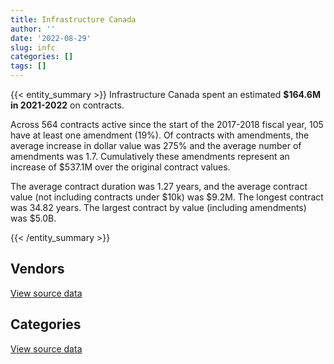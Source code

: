```yaml
---
title: Infrastructure Canada
author: ''
date: '2022-08-29'
slug: infc
categories: []
tags: []
---
```


<script src="/rmarkdown-libs/htmlwidgets/htmlwidgets.js"></script>
<link href="/rmarkdown-libs/datatables-css/datatables-crosstalk.css" rel="stylesheet" />
<script src="/rmarkdown-libs/datatables-binding/datatables.js"></script>
<script src="/rmarkdown-libs/jquery/jquery-3.6.0.min.js"></script>
<link href="/rmarkdown-libs/dt-core-bootstrap/css/dataTables.bootstrap.min.css" rel="stylesheet" />
<link href="/rmarkdown-libs/dt-core-bootstrap/css/dataTables.bootstrap.extra.css" rel="stylesheet" />
<script src="/rmarkdown-libs/dt-core-bootstrap/js/jquery.dataTables.min.js"></script>
<script src="/rmarkdown-libs/dt-core-bootstrap/js/dataTables.bootstrap.min.js"></script>
<link href="/rmarkdown-libs/crosstalk/css/crosstalk.min.css" rel="stylesheet" />
<script src="/rmarkdown-libs/crosstalk/js/crosstalk.min.js"></script>
<script src="/rmarkdown-libs/htmlwidgets/htmlwidgets.js"></script>
<link href="/rmarkdown-libs/datatables-css/datatables-crosstalk.css" rel="stylesheet" />
<script src="/rmarkdown-libs/datatables-binding/datatables.js"></script>
<script src="/rmarkdown-libs/jquery/jquery-3.6.0.min.js"></script>
<link href="/rmarkdown-libs/dt-core-bootstrap/css/dataTables.bootstrap.min.css" rel="stylesheet" />
<link href="/rmarkdown-libs/dt-core-bootstrap/css/dataTables.bootstrap.extra.css" rel="stylesheet" />
<script src="/rmarkdown-libs/dt-core-bootstrap/js/jquery.dataTables.min.js"></script>
<script src="/rmarkdown-libs/dt-core-bootstrap/js/dataTables.bootstrap.min.js"></script>
<link href="/rmarkdown-libs/crosstalk/css/crosstalk.min.css" rel="stylesheet" />
<script src="/rmarkdown-libs/crosstalk/js/crosstalk.min.js"></script>

{{< entity_summary >}}
Infrastructure Canada spent an estimated **\$164.6M in 2021-2022** on contracts.

Across 564 contracts active since the start of the 2017-2018 fiscal year, 105 have at least one amendment (19%). Of contracts with amendments, the average increase in dollar value was 275% and the average number of amendments was 1.7. Cumulatively these amendments represent an increase of \$537.1M over the original contract values.

The average contract duration was 1.27 years, and the average contract value (not including contracts under \$10k) was \$9.2M. The longest contract was 34.82 years. The largest contract by value (including amendments) was \$5.0B.

{{< /entity_summary >}}

## Vendors

<div id="htmlwidget-1" style="width:100%;height:auto;" class="datatables html-widget"></div>
<script type="application/json" data-for="htmlwidget-1">{"x":{"style":"bootstrap","filter":"none","vertical":false,"data":[["<a href=\"/vendors/acme_future_security_controls/\">ACME FUTURE SECURITY CONTROLS<\/a>","<a href=\"/vendors/acosys_consulting_services/\">ACOSYS CONSULTING SERVICES<\/a>","<a href=\"/vendors/advanced_business_interiors/\">ADVANCED BUSINESS INTERIORS<\/a>","<a href=\"/vendors/advanced_chippewa_technologies/\">ADVANCED CHIPPEWA TECHNOLOGIES<\/a>","<a href=\"/vendors/altis_human_resources/\">ALTIS HUMAN RESOURCES<\/a>","<a href=\"/vendors/applied_electonics/\">APPLIED ELECTONICS<\/a>","<a href=\"/vendors/artemp_personnel_services/\">ARTEMP PERSONNEL SERVICES<\/a>","<a href=\"/vendors/arup_canada/\">ARUP CANADA<\/a>","<a href=\"/vendors/avi_spl_canada/\">AVI SPL CANADA<\/a>","<a href=\"/vendors/bdo_canada/\">BDO CANADA<\/a>","<a href=\"/vendors/canada_post/\">CANADA POST<\/a>","<a href=\"/vendors/canadian_corps_of_commissionaires/\">CANADIAN CORPS OF COMMISSIONAIRES<\/a>","<a href=\"/vendors/canon/\">CANON<\/a>","<a href=\"/vendors/cansel_survey_equipment/\">CANSEL SURVEY EQUIPMENT<\/a>","<a href=\"/vendors/cbci_telecom/\">CBCI TELECOM<\/a>","<a href=\"/vendors/cdw_canada/\">CDW CANADA<\/a>","<a href=\"/vendors/cedrom_sni/\">CEDROM SNI<\/a>","<a href=\"/vendors/cgi/\">CGI<\/a>","<a href=\"/vendors/charron_human_resources/\">CHARRON HUMAN RESOURCES<\/a>","<a href=\"/vendors/cima/\">CIMA<\/a>","<a href=\"/vendors/cision_canada/\">CISION CANADA<\/a>","<a href=\"/vendors/cistel_technology/\">CISTEL TECHNOLOGY<\/a>","<a href=\"/vendors/closereach/\">CLOSEREACH<\/a>","<a href=\"/vendors/cnw_group/\">CNW GROUP<\/a>","<a href=\"/vendors/colliers_project_leaders/\">COLLIERS PROJECT LEADERS<\/a>","<a href=\"/vendors/contract_community/\">CONTRACT COMMUNITY<\/a>","<a href=\"/vendors/coradix_technology_consulting/\">CORADIX TECHNOLOGY CONSULTING<\/a>","<a href=\"/vendors/cpcs_transcom/\">CPCS TRANSCOM<\/a>","<a href=\"/vendors/dalian_enterprises/\">DALIAN ENTERPRISES<\/a>","<a href=\"/vendors/dell_computer/\">DELL COMPUTER<\/a>","<a href=\"/vendors/deloitte_and_touche/\">DELOITTE AND TOUCHE<\/a>","<a href=\"/vendors/donna_cona/\">DONNA CONA<\/a>","<a href=\"/vendors/dynamic_personnel_consultants/\">DYNAMIC PERSONNEL CONSULTANTS<\/a>","<a href=\"/vendors/eagle_professional_resources/\">EAGLE PROFESSIONAL RESOURCES<\/a>","<a href=\"/vendors/ebsco_canada/\">EBSCO CANADA<\/a>","<a href=\"/vendors/ernst_young/\">ERNST YOUNG<\/a>","<a href=\"/vendors/esri/\">ESRI<\/a>","<a href=\"/vendors/evaluation_personnel_selection/\">EVALUATION PERSONNEL SELECTION<\/a>","<a href=\"/vendors/excel_human_resources/\">EXCEL HUMAN RESOURCES<\/a>","<a href=\"/vendors/fmc_professionals/\">FMC PROFESSIONALS<\/a>","<a href=\"/vendors/gartner/\">GARTNER<\/a>","<a href=\"/vendors/gc_strategies/\">GC STRATEGIES<\/a>","<a href=\"/vendors/golder_associates/\">GOLDER ASSOCIATES<\/a>","<a href=\"/vendors/goss_gilroy/\">GOSS GILROY<\/a>","<a href=\"/vendors/graybridge_international_consulting/\">GRAYBRIDGE INTERNATIONAL CONSULTING<\/a>","<a href=\"/vendors/hypertec/\">HYPERTEC<\/a>","<a href=\"/vendors/ibiska_telecom/\">IBISKA TELECOM<\/a>","<a href=\"/vendors/ibm_canada/\">IBM CANADA<\/a>","<a href=\"/vendors/info_tech_research_group/\">INFO TECH RESEARCH GROUP<\/a>","<a href=\"/vendors/iron_mountain/\">IRON MOUNTAIN<\/a>","<a href=\"/vendors/kpmg/\">KPMG<\/a>","<a href=\"/vendors/leo_pisces_services_group/\">LEO PISCES SERVICES GROUP<\/a>","<a href=\"/vendors/linovati/\">LINOVATI<\/a>","<a href=\"/vendors/lumina_it/\">LUMINA IT<\/a>","<a href=\"/vendors/maplesoft_consulting/\">MAPLESOFT CONSULTING<\/a>","<a href=\"/vendors/maverin/\">MAVERIN<\/a>","<a href=\"/vendors/mdos_consulting/\">MDOS CONSULTING<\/a>","<a href=\"/vendors/media_q/\">MEDIA Q<\/a>","<a href=\"/vendors/microsoft_canada/\">MICROSOFT CANADA<\/a>","<a href=\"/vendors/mnp/\">MNP<\/a>","<a href=\"/vendors/national_arts_centre/\">NATIONAL ARTS CENTRE<\/a>","<a href=\"/vendors/nations_translation_group/\">NATIONS TRANSLATION GROUP<\/a>","<a href=\"/vendors/newfound_recruiting/\">NEWFOUND RECRUITING<\/a>","<a href=\"/vendors/nisha_techonologies/\">NISHA TECHONOLOGIES<\/a>","<a href=\"/vendors/northern_micro/\">NORTHERN MICRO<\/a>","<a href=\"/vendors/oproma/\">OPROMA<\/a>","<a href=\"/vendors/oracle_canada/\">ORACLE CANADA<\/a>","<a href=\"/vendors/pra/\">PRA<\/a>","<a href=\"/vendors/printers_plus/\">PRINTERS PLUS<\/a>","<a href=\"/vendors/proquest/\">PROQUEST<\/a>","<a href=\"/vendors/qmr/\">QMR<\/a>","<a href=\"/vendors/raymond_chabot_grant_thornton/\">RAYMOND CHABOT GRANT THORNTON<\/a>","<a href=\"/vendors/ricoh/\">RICOH<\/a>","<a href=\"/vendors/salesforce_canada/\">SALESFORCE CANADA<\/a>","<a href=\"/vendors/shi_canada/\">SHI CANADA<\/a>","<a href=\"/vendors/si_systems/\">SI SYSTEMS<\/a>","<a href=\"/vendors/signature_sur_le_saint_laurent/\">SIGNATURE SUR LE SAINT LAURENT<\/a>","<a href=\"/vendors/simplex_grinnell/\">SIMPLEX GRINNELL<\/a>","<a href=\"/vendors/softchoice/\">SOFTCHOICE<\/a>","<a href=\"/vendors/stratos/\">STRATOS<\/a>","<a href=\"/vendors/systemscope/\">SYSTEMSCOPE<\/a>","<a href=\"/vendors/teknion/\">TEKNION<\/a>","<a href=\"/vendors/teksystems_canada/\">TEKSYSTEMS CANADA<\/a>","<a href=\"/vendors/tetra_tech/\">TETRA TECH<\/a>","<a href=\"/vendors/the_aim_group/\">THE AIM GROUP<\/a>","<a href=\"/vendors/the_right_door_consulting/\">THE RIGHT DOOR CONSULTING<\/a>","<a href=\"/vendors/trm_technologies/\">TRM TECHNOLOGIES<\/a>","<a href=\"/vendors/turtle_island_staffing/\">TURTLE ISLAND STAFFING<\/a>","<a href=\"/vendors/university_of_ottawa/\">UNIVERSITY OF OTTAWA<\/a>","<a href=\"/vendors/wolters_kluwer/\">WOLTERS KLUWER<\/a>","<a href=\"/vendors/wsp/\">WSP<\/a>","<a href=\"/vendors/xerox/\">XEROX<\/a>"],[65121.02,null,30940.35,14119.46,264690.43,null,null,3161386.05,null,13779.22,null,154528.3,109660.39,181.93,174780.63,22341.59,58333.15,3949589.6,null,null,null,null,121472.61,29529.27,null,5239.95,2371739.94,null,34025.26,null,194571.08,null,61345.01,16919.18,31270.72,null,null,6276.67,127943.91,108667.35,288277.23,403867.24,56258.45,144719.3,361391.19,null,null,118787.51,36580.35,4628.77,960500,null,53586.78,38522.93,28250,37713.34,444542.66,12139.19,88592.72,null,null,null,181442.16,1419004.68,117741.11,124945.12,84016.31,null,null,null,45510.75,244911.72,9547.43,null,null,27838.36,144499818.41,99654.25,52411.2,null,178992,46664.17,null,39713.74,99076.21,107668.85,62983.92,9750.7,null,15896.23,null,14094.56],[72857.82,null,399262.32,16127.71,371841.41,null,null,3170047.38,null,null,null,220102.48,194735.11,87.36,15503.84,null,62721.51,3960410.39,null,10316.86,null,null,198477.58,29610.18,null,5254.3,2365705.81,40579,null,null,28198.64,58911.59,40236.67,null,111401.95,53763.78,24365.63,19371.43,455421.75,null,301139.86,304283.54,13717.81,null,362381.3,35897.84,null,122592.18,51399.91,4641.45,null,null,null,null,null,109548.26,445760.58,12172.44,684459.26,16950,10424.25,null,132027.3,312508.14,191385.57,125287.43,85696.63,null,25663.94,null,39999.99,218260.52,7284.12,null,23609.99,38594.1,144895708.33,99927.27,42623.97,null,142380,null,55058.12,63196.64,126444.5,96218.93,null,null,11753.24,43.55,8059.78,14133.18],[72658.75,null,806507.88,622198.9,117896.78,null,12362.2,3161386.05,null,null,null,258535.78,194846.49,10630.74,92740.76,null,62550.14,2791764.7,null,58650.19,null,null,197935.29,29529.27,null,null,2359242.14,167849.51,null,30763.12,null,47025.91,null,null,null,60360.57,13881.5,56666.66,412651.69,null,127003.01,null,33272.39,null,361391.19,50991.25,50499.81,122257.22,51528,null,null,null,null,null,null,null,148586.86,12139.19,851540.97,null,null,38081.43,null,301118.28,260411.67,124945.12,87410.56,31786.68,null,null,101889.49,34608.73,6994.13,24227.84,10545.17,null,144499818.41,126268.13,23855.4,11041.71,221257.39,null,144854.15,88755.54,165733.33,48873.35,null,null,23898.26,null,101442.05,11760.93],[72658.75,50850,473397.22,2089250.42,14873.62,10146.27,null,2381866.2,318461.99,null,21264.37,188860.06,125707.64,10941.52,87076.23,19155.82,62550.14,null,41923,130861.74,4754.69,64406.53,197935.29,29529.27,39550,null,2359242.14,null,null,null,61573.42,89857.6,94239.18,null,null,null,36986.52,56666.66,439005.29,null,210924.62,null,66727.59,null,361391.19,108141,460339.88,122257.22,49269.24,null,90058.46,153878.53,null,null,null,null,null,null,1041996,null,null,27328.62,null,null,1003488.68,124945.12,89158.78,46166.37,23052,16125.77,125928.19,970027.84,6994.13,303296.66,null,25216.07,144499818.41,107934.08,8820.58,29638.29,685006,null,387734.47,158860.92,290733.33,67748.26,null,11842.91,null,null,101442.05,2501.5]],"container":"<table class=\"table table-striped table-hover row-border order-column display\">\n  <thead>\n    <tr>\n      <th>Vendor<\/th>\n      <th>2018-2019<\/th>\n      <th>2019-2020<\/th>\n      <th>2020-2021<\/th>\n      <th>2021-2022<\/th>\n    <\/tr>\n  <\/thead>\n<\/table>","options":{"order":[[4,"desc"]],"pageLength":10,"autoWidth":true,"columnDefs":[{"targets":1,"render":"function(data, type, row, meta) {\n    return type !== 'display' ? data : DTWidget.formatCurrency(data, \"$\", 2, 3, \",\", \".\", true, null);\n  }"},{"targets":2,"render":"function(data, type, row, meta) {\n    return type !== 'display' ? data : DTWidget.formatCurrency(data, \"$\", 2, 3, \",\", \".\", true, null);\n  }"},{"targets":3,"render":"function(data, type, row, meta) {\n    return type !== 'display' ? data : DTWidget.formatCurrency(data, \"$\", 2, 3, \",\", \".\", true, null);\n  }"},{"targets":4,"render":"function(data, type, row, meta) {\n    return type !== 'display' ? data : DTWidget.formatCurrency(data, \"$\", 2, 3, \",\", \".\", true, null);\n  }"},{"width":"16%","targets":[1,2,3,4]},{"className":"dt-right","targets":[1,2,3,4]}],"orderClasses":false}},"evals":["options.columnDefs.0.render","options.columnDefs.1.render","options.columnDefs.2.render","options.columnDefs.3.render"],"jsHooks":[]}</script>
<p class="text-right">
<a href="https://github.com/GoC-Spending/contracts-data/tree/main/data/out/departments/infc/summary_by_fiscal_year_by_vendor.csv" class="source-data-link btn btn-link">View source data</a>
</p>

## Categories

<div id="htmlwidget-2" style="width:100%;height:auto;" class="datatables html-widget"></div>
<script type="application/json" data-for="htmlwidget-2">{"x":{"style":"bootstrap","filter":"none","vertical":false,"data":[["<a href=\"/categories/facilities_and_construction/\">Facilities and construction<\/a>","<a href=\"/categories/office_management/\">Office management<\/a>","<a href=\"/categories/professional_services/\">Professional services<\/a>","<a href=\"/categories/information_technology/\">Information technology<\/a>","<a href=\"/categories/transportation_and_logistics/\">Transportation and logistics<\/a>","<a href=\"/categories/industrial_products_and_services/\">Industrial products and services<\/a>","<a href=\"/categories/travel/\">Travel<\/a>","<a href=\"/categories/security_and_protection/\">Security and protection<\/a>","<a href=\"/categories/human_capital/\">Human capital<\/a>"],[148371703.78,179060.89,4451686.39,9965857.01,17514.14,26963.16,15886.92,292721.59,476166.5],[148801575.7,569793.81,3130086.14,9832714.47,11318.17,193181.97,19391.3,369825.61,576765.95],[148395014.02,903235.72,2947871.35,9150247.44,null,16492.93,10608.7,407849.83,379164.61],[147615494.17,911611.55,4615324.32,10651419.31,21264.37,null,null,333561.43,489875.93]],"container":"<table class=\"table table-striped table-hover row-border order-column display\">\n  <thead>\n    <tr>\n      <th>Category<\/th>\n      <th>2018-2019<\/th>\n      <th>2019-2020<\/th>\n      <th>2020-2021<\/th>\n      <th>2021-2022<\/th>\n    <\/tr>\n  <\/thead>\n<\/table>","options":{"order":[[4,"desc"]],"dom":"t","pageLength":30,"autoWidth":true,"columnDefs":[{"targets":1,"render":"function(data, type, row, meta) {\n    return type !== 'display' ? data : DTWidget.formatCurrency(data, \"$\", 2, 3, \",\", \".\", true, null);\n  }"},{"targets":2,"render":"function(data, type, row, meta) {\n    return type !== 'display' ? data : DTWidget.formatCurrency(data, \"$\", 2, 3, \",\", \".\", true, null);\n  }"},{"targets":3,"render":"function(data, type, row, meta) {\n    return type !== 'display' ? data : DTWidget.formatCurrency(data, \"$\", 2, 3, \",\", \".\", true, null);\n  }"},{"targets":4,"render":"function(data, type, row, meta) {\n    return type !== 'display' ? data : DTWidget.formatCurrency(data, \"$\", 2, 3, \",\", \".\", true, null);\n  }"},{"width":"16%","targets":[1,2,3,4]},{"className":"dt-right","targets":[1,2,3,4]}],"orderClasses":false,"lengthMenu":[10,25,30,50,100]}},"evals":["options.columnDefs.0.render","options.columnDefs.1.render","options.columnDefs.2.render","options.columnDefs.3.render"],"jsHooks":[]}</script>
<p class="text-right">
<a href="https://github.com/GoC-Spending/contracts-data/tree/main/data/out/departments/infc/summary_by_fiscal_year_by_category.csv" class="source-data-link btn btn-link">View source data</a>
</p>
